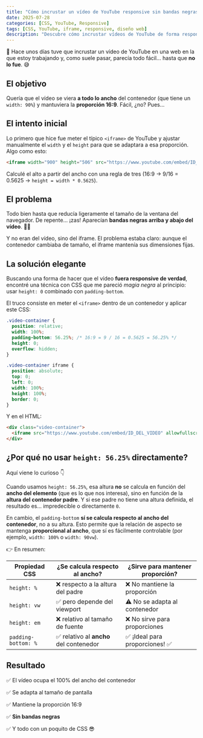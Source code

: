 ```yaml
---
title: "Cómo incrustar un vídeo de YouTube responsive sin bandas negras"
date: 2025-07-28
categories: [CSS, YouTube, Responsive]
tags: [CSS, YouTube, iframe, responsive, diseño web]
description: "Descubre cómo incrustar vídeos de YouTube de forma responsive usando solo CSS, sin bandas negras y manteniendo la proporción 16:9."
---
```


🎥 Hace unos días tuve que incrustar un vídeo de YouTube en una web en la que estoy trabajando y, como suele pasar, parecía todo fácil... hasta que **no lo fue**. 😅

## El objetivo

Quería que el vídeo se viera **a todo lo ancho** del contenedor (que tiene un `width: 90%`) y mantuviera la **proporción 16:9**. Fácil, ¿no? Pues...

## El intento inicial

Lo primero que hice fue meter el típico `<iframe>` de YouTube y ajustar manualmente el `width` y el `height` para que se adaptara a esa proporción. Algo como esto:

```html
<iframe width="900" height="506" src="https://www.youtube.com/embed/ID_DEL_VIDEO" allowfullscreen></iframe>
````

Calculé el alto a partir del ancho con una regla de tres (16:9 → 9/16 = 0.5625 → `height = width * 0.5625`).

## El problema

Todo bien hasta que reducía ligeramente el tamaño de la ventana del navegador. De repente... ¡zas! Aparecían **bandas negras arriba y abajo del vídeo**. 🤦‍♂️

Y no eran del vídeo, sino del iframe. El problema estaba claro: aunque el contenedor cambiaba de tamaño, el iframe mantenía sus dimensiones fijas.

## La solución elegante

Buscando una forma de hacer que el vídeo **fuera responsive de verdad**, encontré una técnica con CSS que me pareció *magia negra* al principio: usar `height: 0` combinado con `padding-bottom`.

El truco consiste en meter el `<iframe>` dentro de un contenedor y aplicar este CSS:

```css
.video-container { 
  position: relative;
  width: 100%;
  padding-bottom: 56.25%; /* 16:9 = 9 / 16 = 0.5625 = 56.25% */
  height: 0;
  overflow: hidden;
}

.video-container iframe {
  position: absolute;
  top: 0;
  left: 0;
  width: 100%;
  height: 100%;
  border: 0;
}
```

Y en el HTML:

```html
<div class="video-container">
  <iframe src="https://www.youtube.com/embed/ID_DEL_VIDEO" allowfullscreen></iframe>
</div>
```

## ¿Por qué no usar `height: 56.25%` directamente?

Aquí viene lo curioso 👇

Cuando usamos `height: 56.25%`, esa altura **no** se calcula en función del **ancho del elemento** (que es lo que nos interesa), sino en función de la **altura del contenedor padre**. Y si ese padre no tiene una altura definida, el resultado es... impredecible o directamente `0`.

En cambio, el `padding-bottom` **sí se calcula respecto al ancho del contenedor**, no a su altura. Esto permite que la relación de aspecto se mantenga **proporcional al ancho**, que sí es fácilmente controlable (por ejemplo, `width: 100%` o `width: 90vw`).

👉 En resumen:

| Propiedad CSS       | ¿Se calcula respecto al ancho?         | ¿Sirve para mantener proporción? |
| ------------------- | -------------------------------------- | -------------------------------- |
| `height: %`         | ❌ respecto a la altura del padre       | ❌ No mantiene la proporción      |
| `height: vw`        | ✅ pero depende del viewport            | ⚠️ No se adapta al contenedor    |
| `height: em`        | ❌ relativo al tamaño de fuente         | ❌ No sirve para proporciones     |
| `padding-bottom: %` | ✅ relativo al **ancho** del contenedor | ✅ ¡Ideal para proporciones! ✅    |


## Resultado

✅ El vídeo ocupa el 100% del ancho del contenedor

✅ Se adapta al tamaño de pantalla

✅ Mantiene la proporción 16:9

✅ **Sin bandas negras**

✅ Y todo con un poquito de CSS 😎

